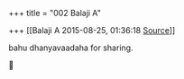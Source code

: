 +++
title = "002 Balaji A"

+++
[[Balaji A	2015-08-25, 01:36:18 [Source](https://groups.google.com/g/samskrita/c/D9gxzUGhJck)]]



bahu dhanyavaadaha for sharing.



